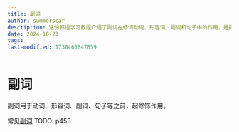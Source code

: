```yaml
---
title: 副词
author: summerscar
description: 这份韩语学习教程介绍了副词在修饰动词、形容词、副词和句子中的作用，是提高语言表达清晰度的重要元素。
date: 2024-10-23
tags:
last-modified: 1730465847859
---
```

# 副词

副词用于动词、形容词、副词、句子等之前，起修饰作用。

常见[副词](/?dict=adverb)
TODO: p453
